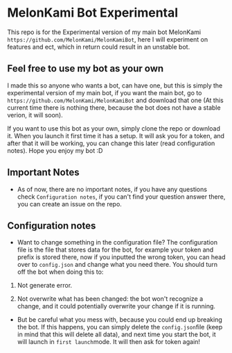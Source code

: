 # MelonKami Bot Experimental

This repo is for the Experimental version of my main bot MelonKami ``https://github.com/MelonKami/MelonKamiBot``, here I will experiment on features and ect, which in return could result in an unstable bot.

## Feel free to use my bot as your own

I made this so anyone who wants a bot, can have one, but this is simply the experimental version of my main bot, if you want the main bot, go to `https://github.com/MelonKami/MelonKamiBot` and download that one (At this current time there is nothing there, because the bot does not have a stable verion, it will soon). 

If you want to use this bot as your own, simply clone the repo or download it. When you launch it first time it has a setup. It will ask you for a token, and after that it will be working, you can change this later (read configuration notes). Hope you enjoy my bot :D

## Important Notes

* As of now, there are no important notes, if you have any questions check `Configuration notes`, if you can't find your question answer there, you can create an issue on the repo.

## Configuration notes
  
* Want to change something in the configuration file? The configuration file is the file that stores data for the bot, for example your token and prefix is stored there, now if you inputted the wrong token, you can head over to ``config.json`` and change what you need there. You should turn off the bot when doing this to:

1. Not generate error.

2. Not overwrite what has been changed: the bot won't recognize a change, and it could potentially overwrite your change if it is running.

* But be careful what you mess with, because you could end up breaking the bot. If this happens, you can simply delete the `config.json`file (keep in mind that this will delete all data), and next time you start the bot, it will launch in `first launch`mode. It will then ask for token again!